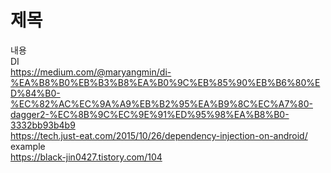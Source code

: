 # 제목<br>
내용<br>
DI<br>
https://medium.com/@maryangmin/di-%EA%B8%B0%EB%B3%B8%EA%B0%9C%EB%85%90%EB%B6%80%ED%84%B0-%EC%82%AC%EC%9A%A9%EB%B2%95%EA%B9%8C%EC%A7%80-dagger2-%EC%8B%9C%EC%9E%91%ED%95%98%EA%B8%B0-3332bb93b4b9<br>
https://tech.just-eat.com/2015/10/26/dependency-injection-on-android/<br>
example<br>
https://black-jin0427.tistory.com/104<br>

